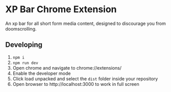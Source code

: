 # XP Bar Chrome Extension

An xp bar for all short form media content, designed to discourage you from doomscrolling.

## Developing

1. `npm i`
2. `npm run dev`
3. Open chrome and navigate to chrome://extensions/
4. Enable the developer mode
5. Click load unpacked and select the `dist` folder inside your repository
6. Open browser to http://localhost:3000 to work in full screen
